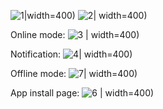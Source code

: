 ![1](https://github.com/user-attachments/assets/f8bde079-d3cc-49ed-8ee2-ee8a470cd604)|width=400)
![2](https://github.com/user-attachments/assets/cee4ff53-ba50-4edb-880e-6dd6726d6296)| width=400)

Online mode:
![3](https://github.com/user-attachments/assets/d22b87bb-0133-41f3-8131-866d4436cbcd) | width=400)

Notification:
![4](https://github.com/user-attachments/assets/043ede70-a840-4aa6-a776-9089f42a87f1)| width=400)

Offline mode:
![7](https://github.com/user-attachments/assets/3dafc479-8335-4f4d-98bd-1c8ede8ecfef)| width=400)

App install page:
![6](https://github.com/user-attachments/assets/b4f4dc89-30fa-40f9-85c4-5656fb072509) | width=400)
